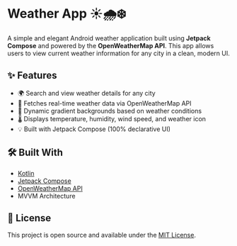 # Weather App ☀️🌧️❄️

A simple and elegant Android weather application built using **Jetpack Compose** and powered by the **OpenWeatherMap API**. This app allows users to view current weather information for any city in a clean, modern UI.

## ✨ Features

- 🌍 Search and view weather details for any city
- 📡 Fetches real-time weather data via OpenWeatherMap API
- 🎨 Dynamic gradient backgrounds based on weather conditions
- 🌡️ Displays temperature, humidity, wind speed, and weather icon
- 💡 Built with Jetpack Compose (100% declarative UI)

## 🛠️ Built With

- [Kotlin](https://kotlinlang.org/)
- [Jetpack Compose](https://developer.android.com/jetpack/compose)
- [OpenWeatherMap API](https://openweathermap.org/)
- MVVM Architecture

## 📄 License

This project is open source and available under the [MIT License](LICENSE).
